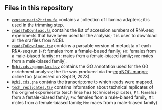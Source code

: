 ## Files in this repository

* [<code>contaminants2trimm.fa</code>](contaminants2trimm.fa) contains a collection of Illumina adapters; it is used in the trimming step.
* [<code>readsToDownload.ls</code>](readsToDownload.ls) contains the list of accession numbers of RNA-seq experiments that have been used for the analysis; it is used to download all the sra files from NCBI.
* [<code>readsToDownload.tsv</code>](readsToDownload.tsv) contains a parsable version of metadata of each RNA-seq run (<code>Ff</code>: females from a female-biased family; <code>Fm</code>: females from a male-biased family; <code>Mf</code>: males from a female-biased family; <code>Mm</code>: males from a male-biased family).
* [<code>Rphi.cds.eggnogAnn.tsv</code>](Rphi.cds.eggnogAnn.tsv) contains the GO annotation used for the GO enrichment analysis; the file was produced via the [eggNOG-mapper](http://eggnog-mapper.embl.de/) online tool (accessed on Sept 9, 2023).
* [<code>Rphi.cds.gna</code>](Rphi.cds.fna) contains the transcriptome to which reads were mapped.
* [<code>tech_replicates.tsv</code>](tech_replicates.tsv) contains information about technical replicates of the original experiments (each lines has technical replicates; <code>Ff</code>: females from a female-biased family; <code>Fm</code>: females from a male-biased family; <code>Mf</code>: males from a female-biased family; <code>Mm</code>: males from a male-biased family)